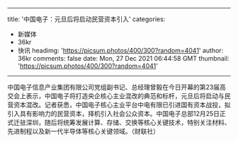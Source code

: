 
---
title: '中国电子：元旦后将启动民营资本引入'
categories: 
 - 新媒体
 - 36kr
 - 快讯
headimg: 'https://picsum.photos/400/300?random=4041'
author: 36kr
comments: false
date: Mon, 27 Dec 2021 06:44:58 GMT
thumbnail: 'https://picsum.photos/400/300?random=4041'
---

<div>   
中国电子信息产业集团有限公司党组副书记、总经理曾毅在今日开幕的第23届高交会上表示，中国电子将打造央企核心主业混改的典范和标杆，元旦后将启动与民营资本混改。记者获悉，中国电子核心主业平台中电有限已引进国有资本战投，拟引入具有影响力的民营资本，择机引入社会公众资本。中国电子总部12月25日正式迁驻深圳，随后将统筹发展计算、存储、交换等核心关键技术，特别关注材料、先进制程以及新一代半导体等核心关键领域。（财联社）  
</div>
            